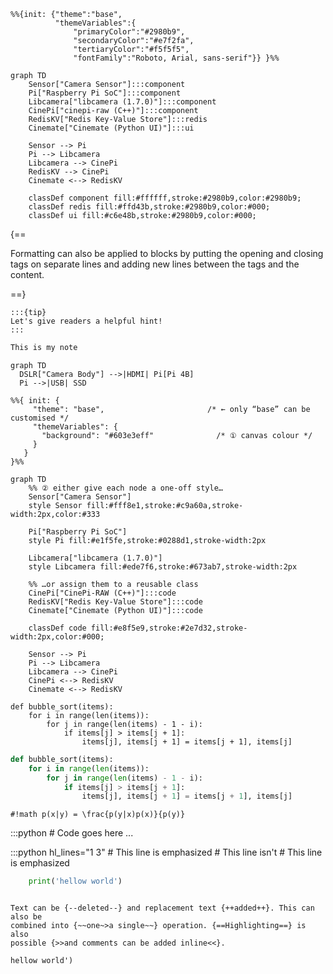 ```mermaid
%%{init: {"theme":"base",
          "themeVariables":{
              "primaryColor":"#2980b9",
              "secondaryColor":"#e7f2fa",
              "tertiaryColor":"#f5f5f5",
              "fontFamily":"Roboto, Arial, sans-serif"}} }%%

graph TD
    Sensor["Camera Sensor"]:::component
    Pi["Raspberry Pi SoC"]:::component
    Libcamera["libcamera (1.7.0)"]:::component
    CinePi["cinepi-raw (C++)"]:::component
    RedisKV["Redis Key‑Value Store"]:::redis
    Cinemate["Cinemate (Python UI)"]:::ui

    Sensor --> Pi
    Pi --> Libcamera
    Libcamera --> CinePi
    RedisKV --> CinePi
    Cinemate <--> RedisKV

    classDef component fill:#ffffff,stroke:#2980b9,color:#2980b9;
    classDef redis fill:#ffd43b,stroke:#2980b9,color:#000;
    classDef ui fill:#c6e48b,stroke:#2980b9,color:#000;
```


{==

Formatting can also be applied to blocks by putting the opening and closing
tags on separate lines and adding new lines between the tags and the content.

==}

    :::{tip}
    Let's give readers a helpful hint!
    :::

```bash
This is my note
```

```mermaid
graph TD
  DSLR["Camera Body"] -->|HDMI| Pi[Pi 4B]
  Pi -->|USB| SSD
```

```mermaid
%%{ init: {
     "theme": "base",                       /* ← only “base” can be customised */
     "themeVariables": {
       "background": "#603e3eff"              /* ① canvas colour */
     }
   }
}%%

graph TD
    %% ② either give each node a one-off style…
    Sensor["Camera Sensor"]
    style Sensor fill:#fff8e1,stroke:#c9a60a,stroke-width:2px,color:#333

    Pi["Raspberry Pi SoC"]
    style Pi fill:#e1f5fe,stroke:#0288d1,stroke-width:2px

    Libcamera["libcamera (1.7.0)"]
    style Libcamera fill:#ede7f6,stroke:#673ab7,stroke-width:2px

    %% …or assign them to a reusable class
    CinePi["CinePi-RAW (C++)"]:::code
    RedisKV["Redis Key-Value Store"]:::code
    Cinemate["Cinemate (Python UI)"]:::code

    classDef code fill:#e8f5e9,stroke:#2e7d32,stroke-width:2px,color:#000;

    Sensor --> Pi
    Pi --> Libcamera
    Libcamera --> CinePi
    CinePi <--> RedisKV
    Cinemate <--> RedisKV
```

```pddl
def bubble_sort(items):
    for i in range(len(items)):
        for j in range(len(items) - 1 - i):
            if items[j] > items[j + 1]:
                items[j], items[j + 1] = items[j + 1], items[j]
```

``` py hl_lines="2 3"
def bubble_sort(items):
    for i in range(len(items)):
        for j in range(len(items) - 1 - i):
            if items[j] > items[j + 1]:
                items[j], items[j + 1] = items[j + 1], items[j]
```

`#!math p(x|y) = \frac{p(y|x)p(x)}{p(y)}`

:::python
    # Code goes here ...

:::python hl_lines="1 3"
    # This line is emphasized
    # This line isn't
    # This line is emphasized

```python
    print('hellow world')
```

```

Text can be {--deleted--} and replacement text {++added++}. This can also be
combined into {~~one~>a single~~} operation. {==Highlighting==} is also
possible {>>and comments can be added inline<<}.

hellow world')
```